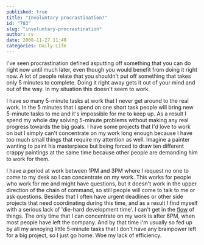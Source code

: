 ```yaml
---
published: true
title: "Involuntary procrastination?"
id: "783"
slug: "involuntary-procrastination"
author: rv
date: 2008-11-27 11:49
categories: Daily Life
---
```

I've seen procrastination defined asputting off something that you can do right now until much later, even though you would benefit from doing it right now. A lot of people relate that you shouldn't put off something that takes only 5 minutes to complete. Doing it right away gets it out of your mind and out of the way. In my situation this doesn't seem to work.

I have so many 5-minute tasks at work that I never get around to the real work. In the 5 minutes that I spend on one short task people will bring new 5-minute tasks to me and it's impossible for me to keep up. As a result I spend my whole day solving 5-minute problems without making any real progress towards the big goals. I have some projects that I'd love to work on but I simply can't concentrate on my work long enough because I have too much small things that require my attention as well. Imagine a painter wanting to paint his masterpiece but being forced to draw ten different crappy paintings at the same time because other people are demanding him to work for them. 

I have a period at work between 1PM and 3PM where I request no one to come to my desk so I can concentrate on my work. This works for people who work for me and might have questions, but it doesn't work in the upper direction of the chain of command, so still people will come to talk to me or ask questions. Besides that I often have urgent deadlines or other side projects that need coordinating during this time, and as a result I find myself with a serious lack of 'die-hard development time'. I can't get in the <a href="https://en.wikipedia.org/wiki/Flow_(psychology)" target="_blank">flow</a> of things. The only time that I can concentrate on my work is after 6PM, when most people have left the company. And by that time I'm usually so fed up by all my annoying little 5-minute tasks that I don't have any brainpower left for a big project, so I just go home. Woe my lack of efficiency.